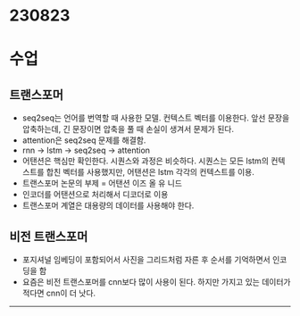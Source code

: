 # 230823

# 수업

## 트랜스포머

- seq2seq는 언어를 번역할 때 사용한 모델. 컨텍스트 벡터를 이용한다. 앞선 문장을 압축하는데, 긴 문장이면 압축을 풀 때 손실이 생겨서 문제가 된다.
- attention은 seq2seq 문제를 해결함.
- rnn -> lstm -> seq2seq -> attention
- 어탠션은 핵심만 확인한다. 시퀀스와 과정은 비슷하다. 시퀀스는 모든 lstm의 컨텍스트를 합친 벡터를 사용했지만, 어탠션은 lstm 각각의 컨텍스트를 이용.
- 트랜스포머 논문의 부제 = 어탠션 이즈 올 유 니드
- 인코더를 어탠션으로 처리해서 디코더로 이용
- 트랜스포머 계열은 대용량의 데이터를 사용해야 한다.

## 비전 트랜스포머

- 포지셔널 임베딩이 포함되어서 사진을 그리드처럼 자른 후 순서를 기억하면서 인코딩을 함
- 요즘은 비전 트랜스포머를 cnn보다 많이 사용이 된다. 하지만 가지고 있는 데이터가 적다면 cnn이 더 낫다.

---
